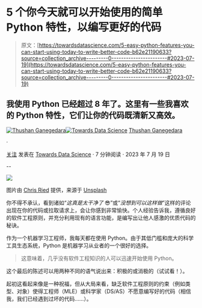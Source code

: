 # 5 个你今天就可以开始使用的简单 Python 特性，以编写更好的代码

> 原文：[https://towardsdatascience.com/5-easy-python-features-you-can-start-using-today-to-write-better-code-b62e21190633?source=collection_archive---------0-----------------------#2023-07-19](https://towardsdatascience.com/5-easy-python-features-you-can-start-using-today-to-write-better-code-b62e21190633?source=collection_archive---------0-----------------------#2023-07-19)

## 我使用 Python 已经超过 8 年了。这里有一些我喜欢的 Python 特性，它们让你的代码既清新又高效。

[](https://thushv89.medium.com/?source=post_page-----b62e21190633--------------------------------)[![Thushan Ganegedara](../Images/3fabfa37132f7d3a9e7679c3b8d7e061.png)](https://thushv89.medium.com/?source=post_page-----b62e21190633--------------------------------)[](https://towardsdatascience.com/?source=post_page-----b62e21190633--------------------------------)[![Towards Data Science](../Images/a6ff2676ffcc0c7aad8aaf1d79379785.png)](https://towardsdatascience.com/?source=post_page-----b62e21190633--------------------------------) [Thushan Ganegedara](https://thushv89.medium.com/?source=post_page-----b62e21190633--------------------------------)

·

[关注](https://medium.com/m/signin?actionUrl=https%3A%2F%2Fmedium.com%2F_%2Fsubscribe%2Fuser%2F6f0b045d5681&operation=register&redirect=https%3A%2F%2Ftowardsdatascience.com%2F5-easy-python-features-you-can-start-using-today-to-write-better-code-b62e21190633&user=Thushan+Ganegedara&userId=6f0b045d5681&source=post_page-6f0b045d5681----b62e21190633---------------------post_header-----------) 发表在 [Towards Data Science](https://towardsdatascience.com/?source=post_page-----b62e21190633--------------------------------) · 7 分钟阅读 · 2023 年 7 月 19 日 [](https://medium.com/m/signin?actionUrl=https%3A%2F%2Fmedium.com%2F_%2Fvote%2Ftowards-data-science%2Fb62e21190633&operation=register&redirect=https%3A%2F%2Ftowardsdatascience.com%2F5-easy-python-features-you-can-start-using-today-to-write-better-code-b62e21190633&user=Thushan+Ganegedara&userId=6f0b045d5681&source=-----b62e21190633---------------------clap_footer-----------)

--

[](https://medium.com/m/signin?actionUrl=https%3A%2F%2Fmedium.com%2F_%2Fbookmark%2Fp%2Fb62e21190633&operation=register&redirect=https%3A%2F%2Ftowardsdatascience.com%2F5-easy-python-features-you-can-start-using-today-to-write-better-code-b62e21190633&source=-----b62e21190633---------------------bookmark_footer-----------)![](../Images/41822c8a9c950dbeb77a5353e33dc731.png)

图片由 [Chris Ried](https://unsplash.com/@cdr6934?utm_source=unsplash&utm_medium=referral&utm_content=creditCopyText) 提供，来源于 [Unsplash](https://unsplash.com/photos/ieic5Tq8YMk?utm_source=unsplash&utm_medium=referral&utm_content=creditCopyText)

你不得不承认，看到诸如“*这真是太干净了* 😎”或“*没想到可以这样做*”这样的评论出现在你的代码或拉取请求上，会让你感到非常愉快。个人经验告诉我，遵循良好的软件工程原则，并充分利用现有的语言功能，是编写出让他人感激的优质代码的秘诀。

作为一个机器学习工程师，我每天都在使用 Python。由于其低门槛和庞大的科学工具生态系统，Python 是机器学习从业者的一个很好的选择。

> 这意味着，几乎没有软件工程知识的人可以迅速开始使用 Python。

这个最后的陈述可以用两种不同的语气说出来：积极的或消极的（试试看！）。

起初这看起来像是一种祝福，但从大局来看，缺乏软件工程原则的约束（例如类型、对象）使得工程师（MLE）或科学家（DS/AS）不愿意编写好的代码（相信我，我们已经遇到过坏的代码……）。
